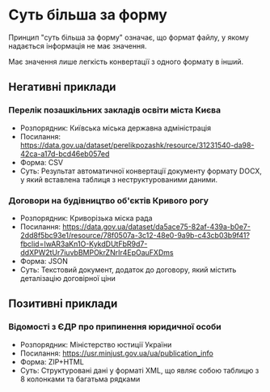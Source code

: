 # Суть більша за форму

Принцип "суть більша за форму" означає, що формат файлу, у якому надається інформація не має значення.

Має значення лише легкість конвертації з одного формату в інший.

## Негативні приклади

### Перелік позашкільних закладів освіти міста Києва

* Розпорядник: Київська міська державна адміністрація
* Посилання: https://data.gov.ua/dataset/perelikpozashk/resource/31231540-da98-42ca-a17d-bcd46eb057ed
* Форма: CSV
* Суть: Результат автоматичної конвертації документу формату DOCX, у який вставлена таблиця з неструктурованими даними.

### Договори на будівництво об'єктів Кривого рогу

* Розпорядник: Криворізька міска рада
* Посилання: https://data.gov.ua/dataset/da5ace75-82af-439a-b0e7-2dd8f5bc93e1/resource/78f0507a-3c12-48e0-9a9b-c43cb03b9f41?fbclid=IwAR3aKn1O-KykdDUtFbR9d7-ddXPW2tUr7iuvbBMPOkrZNrIr4EpOauFXDms
* Форма: JSON
* Суть: Текстовий документ, додаток до договору, який містить деталізацію договірної ціни

## Позитивні приклади

### Відомості з ЄДР про припинення юридичної особи

* Розпорядник: Міністерство юстиції України
* Посилання: https://usr.minjust.gov.ua/ua/publication_info
* Форма: ZIP+HTML
* Суть: Структуровані дані у форматі XML, що являє собою таблицю з 8 колонками та багатьма рядками
